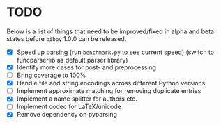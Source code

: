 # TODO

Below is a list of things that need to be improved/fixed in alpha and beta
states before `bibpy` 1.0.0 can be released.

- [x] Speed up parsing (run `benchmark.py` to see current speed) (switch to
      funcparserlib as default parser library)
- [x] Identify more cases for post- and preprocessing
- [ ] Bring coverage to 100%
- [x] Handle file and string encodings across different Python versions
- [ ] Implement approximate matching for removing duplicate entries
- [x] Implement a name splitter for authors etc.
- [ ] Implement codec for LaTeX/unicode
- [x] Remove dependency on pyparsing
